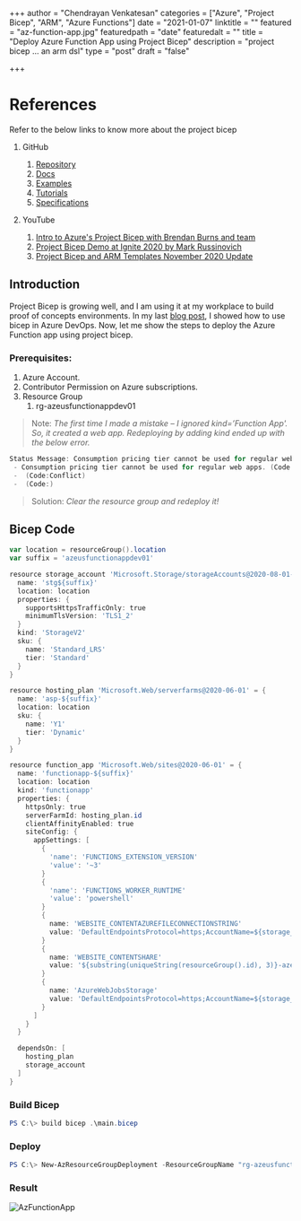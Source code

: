 +++
author = "Chendrayan Venkatesan"
categories = ["Azure", "Project Bicep", "ARM", "Azure Functions"]
date = "2021-01-07"
linktitle = ""
featured = "az-function-app.jpg"
featuredpath = "date"
featuredalt = ""
title = "Deploy Azure Function App using Project Bicep"
description = "project bicep ... an arm dsl"
type = "post"
draft = "false"

+++

# References

Refer to the below links to know more about the project bicep

1. GitHub
    1. [Repository](https://github.com/Azure/bicep)
    2. [Docs](https://github.com/Azure/bicep/tree/main/docs)
    3. [Examples](https://github.com/Azure/bicep/tree/main/docs/examples)
    4. [Tutorials](https://github.com/Azure/bicep/tree/main/docs/tutorial)
    5. [Specifications](https://github.com/Azure/bicep/tree/main/docs/spec)
    
2. YouTube
    1. [Intro to Azure's Project Bicep with Brendan Burns and team](https://www.youtube.com/watch?v=GHLUVwDkRrQ)
    2. [Project Bicep Demo at Ignite 2020 by Mark Russinovich](https://www.youtube.com/watch?v=ykHA5QTYlDc)
    3. [Project Bicep and ARM Templates November 2020 Update](https://www.youtube.com/watch?v=9Vfw5IhwT84) 

## Introduction 

Project Bicep is growing well, and I am using it at my workplace to build proof of concepts environments. In my last [blog post](http://about-powershell.com/blog/get-started-with-project-bicep/), I showed how to use bicep in Azure DevOps. Now, let me show the steps to deploy the Azure Function app using project bicep.     

### Prerequisites:

1. Azure Account.
2. Contributor Permission on Azure subscriptions. 
3. Resource Group
    1. rg-azeusfunctionappdev01

> Note: *The first time I made a mistake – I ignored kind=’Function App'. So, it created a web app. Redeploying by adding kind ended up with the below error.*

```powershell
Status Message: Consumption pricing tier cannot be used for regular web apps. (Code: Conflict)
 - Consumption pricing tier cannot be used for regular web apps. (Code:)
 -  (Code:Conflict)
 -  (Code:)
```

> Solution: *Clear the resource group and redeploy it!*

## Bicep Code

```powershell
var location = resourceGroup().location
var suffix = 'azeusfunctionappdev01'

resource storage_account 'Microsoft.Storage/storageAccounts@2020-08-01-preview' = {
  name: 'stg${suffix}'
  location: location
  properties: {
    supportsHttpsTrafficOnly: true
    minimumTlsVersion: 'TLS1_2'
  }
  kind: 'StorageV2'
  sku: {
    name: 'Standard_LRS'
    tier: 'Standard'
  }
}

resource hosting_plan 'Microsoft.Web/serverfarms@2020-06-01' = {
  name: 'asp-${suffix}'
  location: location
  sku: {
    name: 'Y1'
    tier: 'Dynamic'
  }
}

resource function_app 'Microsoft.Web/sites@2020-06-01' = {
  name: 'functionapp-${suffix}'
  location: location
  kind: 'functionapp'
  properties: {
    httpsOnly: true
    serverFarmId: hosting_plan.id
    clientAffinityEnabled: true
    siteConfig: {
      appSettings: [
        {
          'name': 'FUNCTIONS_EXTENSION_VERSION'
          'value': '~3'
        }
        {
          'name': 'FUNCTIONS_WORKER_RUNTIME'
          'value': 'powershell'
        }
        {
          name: 'WEBSITE_CONTENTAZUREFILECONNECTIONSTRING'
          value: 'DefaultEndpointsProtocol=https;AccountName=${storage_account.name};EndpointSuffix=${environment().suffixes.storage};AccountKey=${listKeys(storage_account.id, storage_account.apiVersion).keys[0].value}'
        }
        {
          name: 'WEBSITE_CONTENTSHARE'
          value: '${substring(uniqueString(resourceGroup().id), 3)}-azeus-functionapp-dev01'
        }
        {
          name: 'AzureWebJobsStorage'
          value: 'DefaultEndpointsProtocol=https;AccountName=${storage_account.name};AccountKey=${listKeys(storage_account.id, storage_account.apiVersion)};EndpointSuffix=core.windows.net'
        }
      ]
    }
  }

  dependsOn: [
    hosting_plan
    storage_account
  ]
}
```

### Build Bicep

```powershell
PS C:\> build bicep .\main.bicep
```

### Deploy 

```powershell
PS C:\> New-AzResourceGroupDeployment -ResourceGroupName "rg-azeusfunctionappdev01" -TemplateFile .\Main.json -Debug
```

### Result

![AzFunctionApp](img/AzFuncApp.PNG)